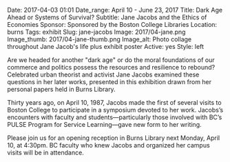 Date: 2017-04-03 01:01 
Date_range: April 10 - June 23, 2017
Title: Dark Age Ahead or Systems of Survival? 
Subtitle: Jane Jacobs and the Ethics of Economies
Sponsor: Sponsored by the Boston College Libraries
Location: burns
Tags: exhibit
Slug: jane-jacobs
Image: 2017/04-jane.png
Image_thumb: 2017/04-jane-thumb.png
Image_alt: Photo collage throughout Jane Jacob's life plus exhibit poster
Active: yes
Style: left

Are we headed for another "dark age" or do the moral foundations of our commerce and politics possess the resources and resilience to rebound? Celebrated urban theorist and activist Jane Jacobs examined these questions in her later works, presented in this exhibition drawn from her personal papers held in Burns Library.

Thirty years ago, on April 10, 1987, Jacobs made the first of several visits to Boston College to participate in a symposium devoted to her work. Jacobs’s encounters with faculty and students—particularly those involved with BC’s PULSE Program for Service Learning—gave new form to her writing.

Please join us for an opening reception in Burns Library next Monday, April 10, at 4:30pm. BC faculty who knew Jacobs and organized her campus visits will be in attendance.